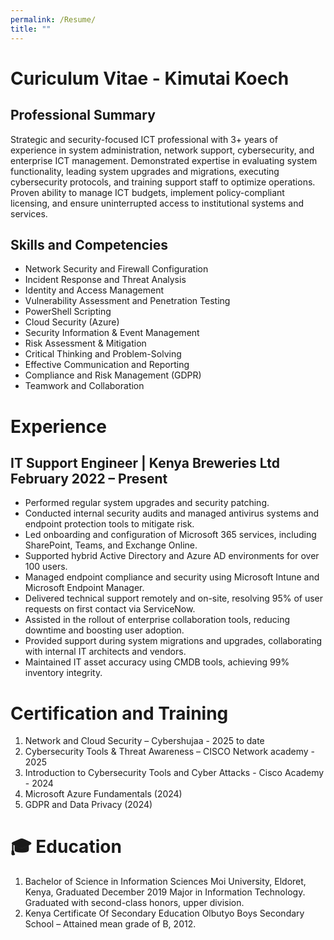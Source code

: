 ```yaml
---
permalink: /Resume/
title: ""
---
```

# Curiculum Vitae - Kimutai Koech

## Professional Summary
Strategic and security-focused ICT professional with 3+ years of experience in system administration, network support, cybersecurity, and enterprise ICT management. Demonstrated expertise in evaluating system functionality, leading system upgrades and migrations, executing cybersecurity protocols, and training support staff to optimize operations. Proven ability to manage ICT budgets, implement policy-compliant licensing, and ensure uninterrupted access to institutional systems and services.
## Skills and Competencies
- Network Security and Firewall Configuration
- Incident Response and Threat Analysis
- Identity and Access Management
- Vulnerability Assessment and Penetration Testing
- PowerShell Scripting
- Cloud Security (Azure)
- Security Information & Event Management
- Risk Assessment & Mitigation
- Critical Thinking and Problem-Solving
- Effective Communication and Reporting
- Compliance and Risk Management (GDPR)
- Teamwork and Collaboration
# Experience
## IT Support Engineer | Kenya Breweries Ltd February 2022 – Present
- Performed regular system upgrades and security patching.
- Conducted internal security audits and managed antivirus systems and endpoint protection tools to mitigate risk.
- Led onboarding and configuration of Microsoft 365 services, including SharePoint, Teams, and Exchange Online.
- Supported hybrid Active Directory and Azure AD environments for over 100 users.
- Managed endpoint compliance and security using Microsoft Intune and Microsoft Endpoint Manager.
- Delivered technical support remotely and on-site, resolving 95% of user requests on first contact via ServiceNow.
- Assisted in the rollout of enterprise collaboration tools, reducing downtime and boosting user adoption.
- Provided support during system migrations and upgrades, collaborating with internal IT architects and vendors.
- Maintained IT asset accuracy using CMDB tools, achieving 99% inventory integrity.
# Certification and Training
1. Network and Cloud Security – Cybershujaa - 2025 to date
2. Cybersecurity Tools & Threat Awareness – CISCO Network academy - 2025
3. Introduction to Cybersecurity Tools and Cyber Attacks - Cisco Academy - 2024 
4. Microsoft Azure Fundamentals (2024)
5. GDPR and Data Privacy (2024)
   
# 🎓 Education
1.	Bachelor of Science in Information Sciences 
            Moi University, Eldoret, Kenya, Graduated December 2019
            Major in Information Technology.
            Graduated with second-class honors, upper division.
2.	Kenya Certificate Of Secondary Education
            Olbutyo Boys Secondary School – Attained mean grade of B, 2012.


